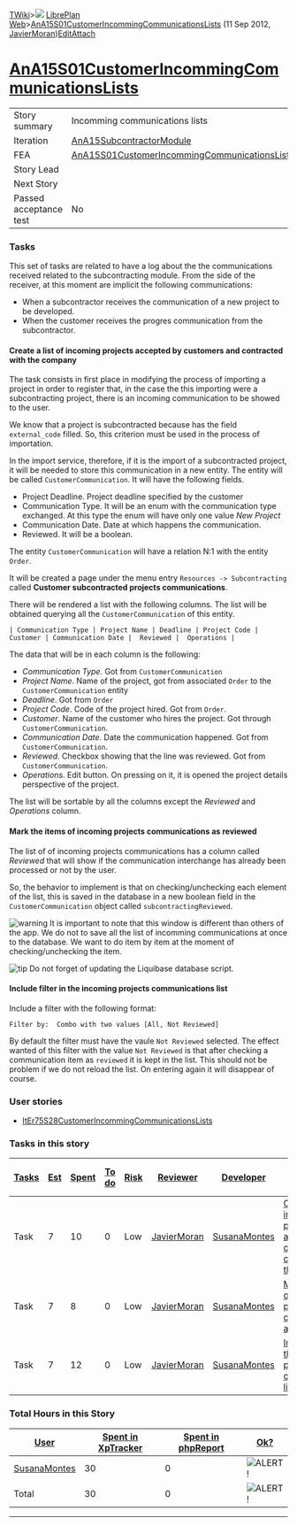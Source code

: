 [TWiki](Main_WebHome)&gt;![](/twiki/pub/TWiki/TWikiDocGraphics/web-bg-small.gif) [LibrePlan Web](LibrePlan_WebHome)&gt;[AnA15S01CustomerIncommingCommunicationsLists](LibrePlan_AnA15S01CustomerIncommingCommunicationsLists "Topic revision: 11 (11 Sep 2012 - 17:12:58)") (11 Sep 2012, [JavierMoran](Main_JavierMoran))[Edit](LibrePlan_AnA15S01CustomerIncommingCommunicationsLists?t=1520344063 "Edit this topic text")[Attach](/twiki/bin/attach/LibrePlan/AnA15S01CustomerIncommingCommunicationsLists "Attach an image or document to this topic")  

 [AnA15S01CustomerIncommingCommunicationsLists](LibrePlan_AnA15S01CustomerIncommingCommunicationsLists)
=======================================================================================================

|                        |                                                                                                        |
|------------------------|--------------------------------------------------------------------------------------------------------|
| Story summary          | Incomming communications lists                                                                         |
| Iteration              | [AnA15SubcontractorModule](LibrePlan_AnA15SubcontractorModule)                                         |
| FEA                    | [AnA15S01CustomerIncommingCommunicationsLists](LibrePlan_AnA15S01CustomerIncommingCommunicationsLists) |
| Story Lead             |                                                                                                        |
| Next Story             |                                                                                                        |
| Passed acceptance test | No                                                                                                     |

###  Tasks

This set of tasks are related to have a log about the the communications received related to the subcontracting module. From the side of the receiver, at this moment are implicit the following communications:

-   When a subcontractor receives the communication of a new project to be developed.
-   When the customer receives the progres communication from the subcontractor.

####  Create a list of incoming projects accepted by customers and contracted with the company

The task consists in first place in modifying the process of importing a project in order to register that, in the case the this importing were a subcontracting project, there is an incoming communication to be showed to the user.

We know that a project is subcontracted because has the field `external_code` filled. So, this criterion must be used in the process of importation.

In the import service, therefore, if it is the import of a subcontracted project, it will be needed to store this communication in a new entity. The entity will be called `CustomerCommunication`. It will have the following fields.

-   Project Deadline. Project deadline specified by the customer
-   Communication Type. It will be an enum with the communication type exchanged. At this type the enum will have only one value *New Project*
-   Communication Date. Date at which happens the communication.
-   Reviewed. It will be a boolean.

The entity `CustomerCommunication` will have a relation N:1 with the entity `Order`.

It will be created a page under the menu entry `Resources -> Subcontracting` called **Customer subcontracted projects communications**.

There will be rendered a list with the following columns. The list will be obtained querying all the `CustomerCommunication` of this entity.

    | Communication Type | Project Name | Deadline | Project Code | Customer | Communication Date |  Reviewed |  Operations |

The data that will be in each column is the following:

-   *Communication Type*. Got from `CustomerCommunication`
-   *Project Name*. Name of the project, got from associated `Order` to the `CustomerCommunication` entity
-   *Deadline*. Got from `Order`
-   *Project Code*. Code of the project hired. Got from `Order`.
-   *Customer*. Name of the customer who hires the project. Got through `CustomerCommunication`.
-   *Communication Date*. Date the communication happened. Got from `CustomerCommunication`.
-   *Reviewed*. Checkbox showing that the line was reviewed. Got from `CustomerCommunication`.
-   *Operations*. Edit button. On pressing on it, it is opened the project details perspective of the project.

The list will be sortable by all the columns except the *Reviewed* and *Operations* column.

####  Mark the items of incoming projects communications as reviewed

The list of of incoming projects communications has a column called *Reviewed* that will show if the communication interchange has already been processed or not by the user.

So, the behavior to implement is that on checking/unchecking each element of the list, this is saved in the database in a new boolean field in the `CustomerCommunication` object called `subcontractingReviewed`.

![warning](/twiki/pub/TWiki/TWikiDocGraphics/warning.gif) It is important to note that this window is different than others of the app. We do not to save all the list of incomming communications at once to the database. We want to do item by item at the moment of checking/unchecking the item.

![tip](/twiki/pub/TWiki/TWikiDocGraphics/tip.gif) Do not forget of updating the Liquibase database script.

####  Include filter in the incoming projects communications list

Include a filter with the following format:

    Filter by:  Combo with two values [All, Not Reviewed]

By default the filter must have the vaule `Not Reviewed` selected. The effect wanted of this filter with the value `Not Reviewed` is that after checking a communication item as `reviewed` it is kept in the list. This should not be problem if we do not reload the list. On entering again it will disappear of course.

###  User stories

-   [ItEr75S28CustomerIncommingCommunicationsLists](LibrePlan_ItEr75S28CustomerIncommingCommunicationsLists)

###  Tasks in this story

| [Tasks](LibrePlan_AnA15S01CustomerIncommingCommunicationsLists?sortcol=0;table=2;up=0#sorted_table "Sort by this column") | [Est](LibrePlan_AnA15S01CustomerIncommingCommunicationsLists?sortcol=1;table=2;up=0#sorted_table "Sort by this column") | [Spent](LibrePlan_AnA15S01CustomerIncommingCommunicationsLists?sortcol=2;table=2;up=0#sorted_table "Sort by this column") | [To do](LibrePlan_AnA15S01CustomerIncommingCommunicationsLists?sortcol=3;table=2;up=0#sorted_table "Sort by this column") | [Risk](LibrePlan_AnA15S01CustomerIncommingCommunicationsLists?sortcol=4;table=2;up=0#sorted_table "Sort by this column") | [Reviewer](LibrePlan_AnA15S01CustomerIncommingCommunicationsLists?sortcol=5;table=2;up=0#sorted_table "Sort by this column") | [Developer](LibrePlan_AnA15S01CustomerIncommingCommunicationsLists?sortcol=6;table=2;up=0#sorted_table "Sort by this column") | [Task Name](LibrePlan_AnA15S01CustomerIncommingCommunicationsLists?sortcol=7;table=2;up=0#sorted_table "Sort by this column")                            | [Start Date](LibrePlan_AnA15S01CustomerIncommingCommunicationsLists?sortcol=8;table=2;up=0#sorted_table "Sort by this column") | [Est End Date](LibrePlan_AnA15S01CustomerIncommingCommunicationsLists?sortcol=9;table=2;up=0#sorted_table "Sort by this column") | [End Date](LibrePlan_AnA15S01CustomerIncommingCommunicationsLists?sortcol=10;table=2;up=0#sorted_table "Sort by this column") |
|---------------------------------------------------------------------------------------------------------------------------|-------------------------------------------------------------------------------------------------------------------------|---------------------------------------------------------------------------------------------------------------------------|---------------------------------------------------------------------------------------------------------------------------|--------------------------------------------------------------------------------------------------------------------------|------------------------------------------------------------------------------------------------------------------------------|-------------------------------------------------------------------------------------------------------------------------------|----------------------------------------------------------------------------------------------------------------------------------------------------------|--------------------------------------------------------------------------------------------------------------------------------|----------------------------------------------------------------------------------------------------------------------------------|-------------------------------------------------------------------------------------------------------------------------------|
| Task                                                                                                                      | 7                                                                                                                       | 10                                                                                                                        | 0                                                                                                                         | Low                                                                                                                      | [JavierMoran](Main_JavierMoran)                                                                                              | [SusanaMontes](Main_SusanaMontes)                                                                                             | [Create a list of incoming projects accepted by customers and contracted with the company](LibrePlan_AnA15S01CustomerIncommingCommunicationsLists#TasK1) |                                                                                                                                |                                                                                                                                  |                                                                                                                               |
| Task                                                                                                                      | 7                                                                                                                       | 8                                                                                                                         | 0                                                                                                                         | Low                                                                                                                      | [JavierMoran](Main_JavierMoran)                                                                                              | [SusanaMontes](Main_SusanaMontes)                                                                                             | [Mark the items of incoming projects communications as reviewed](LibrePlan_AnA15S01CustomerIncommingCommunicationsLists#TasK2)                           |                                                                                                                                |                                                                                                                                  |                                                                                                                               |
| Task                                                                                                                      | 7                                                                                                                       | 12                                                                                                                        | 0                                                                                                                         | Low                                                                                                                      | [JavierMoran](Main_JavierMoran)                                                                                              | [SusanaMontes](Main_SusanaMontes)                                                                                             | [Include filter in the incoming projects communications list](LibrePlan_AnA15S01CustomerIncommingCommunicationsLists#TasK3)                              |                                                                                                                                |                                                                                                                                  |                                                                                                                               |

###  Total Hours in this Story

| [User](LibrePlan_AnA15S01CustomerIncommingCommunicationsLists?sortcol=0;table=3;up=0#sorted_table "Sort by this column") | [Spent in XpTracker](LibrePlan_AnA15S01CustomerIncommingCommunicationsLists?sortcol=1;table=3;up=0#sorted_table "Sort by this column") | [Spent in phpReport](LibrePlan_AnA15S01CustomerIncommingCommunicationsLists?sortcol=2;table=3;up=0#sorted_table "Sort by this column") | [Ok?](LibrePlan_AnA15S01CustomerIncommingCommunicationsLists?sortcol=3;table=3;up=0#sorted_table "Sort by this column") |
|--------------------------------------------------------------------------------------------------------------------------|----------------------------------------------------------------------------------------------------------------------------------------|----------------------------------------------------------------------------------------------------------------------------------------|-------------------------------------------------------------------------------------------------------------------------|
| [SusanaMontes](Main_SusanaMontes)                                                                                        | 30                                                                                                                                     | 0                                                                                                                                      | ![ALERT!](/twiki/pub/TWiki/TWikiDocGraphics/warning.gif "ALERT!")                                                       |
| Total                                                                                                                    | 30                                                                                                                                     | 0                                                                                                                                      | ![ALERT!](/twiki/pub/TWiki/TWikiDocGraphics/warning.gif "ALERT!")                                                       |

------------------------------------------------------------------------

